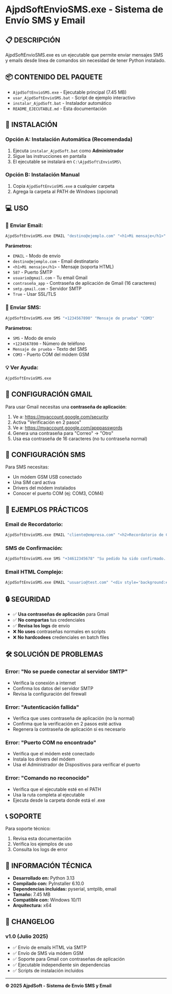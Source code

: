 # AjpdSoftEnvioSMS.exe - Sistema de Envío SMS y Email

## 📋 **DESCRIPCIÓN**
AjpdSoftEnvioSMS.exe es un ejecutable que permite enviar mensajes SMS y emails desde línea de comandos sin necesidad de tener Python instalado.

## 📦 **CONTENIDO DEL PAQUETE**
- `AjpdSoftEnvioSMS.exe` - Ejecutable principal (7.45 MB)
- `usar_AjpdSoftEnvioSMS.bat` - Script de ejemplo interactivo
- `instalar_AjpdSoft.bat` - Instalador automático
- `README_EJECUTABLE.md` - Esta documentación

## 🚀 **INSTALACIÓN**

### Opción A: Instalación Automática (Recomendada)
1. Ejecuta `instalar_AjpdSoft.bat` como **Administrador**
2. Sigue las instrucciones en pantalla
3. El ejecutable se instalará en `C:\AjpdSoft\EnvioSMS\`

### Opción B: Instalación Manual
1. Copia `AjpdSoftEnvioSMS.exe` a cualquier carpeta
2. Agrega la carpeta al PATH de Windows (opcional)

## 💻 **USO**

### 📧 **Enviar Email:**
```cmd
AjpdSoftEnvioSMS.exe EMAIL "destino@ejemplo.com" "<h1>Mi mensaje</h1>" "587" "usuario@gmail.com" "contraseña_app" "smtp.gmail.com" "True"
```

**Parámetros:**
- `EMAIL` - Modo de envío
- `destino@ejemplo.com` - Email destinatario
- `<h1>Mi mensaje</h1>` - Mensaje (soporta HTML)
- `587` - Puerto SMTP
- `usuario@gmail.com` - Tu email Gmail
- `contraseña_app` - Contraseña de aplicación de Gmail (16 caracteres)
- `smtp.gmail.com` - Servidor SMTP
- `True` - Usar SSL/TLS

### 📱 **Enviar SMS:**
```cmd
AjpdSoftEnvioSMS.exe SMS "+1234567890" "Mensaje de prueba" "COM3"
```

**Parámetros:**
- `SMS` - Modo de envío
- `+1234567890` - Número de teléfono
- `Mensaje de prueba` - Texto del SMS
- `COM3` - Puerto COM del módem GSM

### 💡 **Ver Ayuda:**
```cmd
AjpdSoftEnvioSMS.exe
```

## 🔧 **CONFIGURACIÓN GMAIL**

Para usar Gmail necesitas una **contraseña de aplicación**:

1. Ve a: https://myaccount.google.com/security
2. Activa "Verificación en 2 pasos"
3. Ve a: https://myaccount.google.com/apppasswords
4. Genera una contraseña para "Correo" → "Otro"
5. Usa esa contraseña de 16 caracteres (no tu contraseña normal)

## 📱 **CONFIGURACIÓN SMS**

Para SMS necesitas:
- Un módem GSM USB conectado
- Una SIM card activa
- Drivers del módem instalados
- Conocer el puerto COM (ej: COM3, COM4)

## 🎯 **EJEMPLOS PRÁCTICOS**

### Email de Recordatorio:
```cmd
AjpdSoftEnvioSMS.exe EMAIL "cliente@empresa.com" "<h2>Recordatorio de Cita</h2><p>Su cita es mañana a las 10:00 AM.</p>" "587" "infonutribel@gmail.com" "abcd1234efgh5678" "smtp.gmail.com" "True"
```

### SMS de Confirmación:
```cmd
AjpdSoftEnvioSMS.exe SMS "+34612345678" "Su pedido ha sido confirmado. Gracias." "COM3"
```

### Email HTML Complejo:
```cmd
AjpdSoftEnvioSMS.exe EMAIL "usuario@test.com" "<div style='background:#f0f8ff;padding:20px;'><h1 style='color:#4CAF50;'>¡Bienvenido!</h1><p>Su cuenta ha sido activada correctamente.</p></div>" "587" "admin@miempresa.com" "passwordapp123" "smtp.gmail.com" "True"
```

## 🔒 **SEGURIDAD**

- ✅ **Usa contraseñas de aplicación** para Gmail
- ✅ **No compartas** tus credenciales
- ✅ **Revisa los logs** de envío
- ❌ **No uses** contraseñas normales en scripts
- ❌ **No hardcodees** credenciales en batch files

## 🛠️ **SOLUCIÓN DE PROBLEMAS**

### Error: "No se puede conectar al servidor SMTP"
- Verifica la conexión a internet
- Confirma los datos del servidor SMTP
- Revisa la configuración del firewall

### Error: "Autenticación fallida"
- Verifica que uses contraseña de aplicación (no la normal)
- Confirma que la verificación en 2 pasos esté activa
- Regenera la contraseña de aplicación si es necesario

### Error: "Puerto COM no encontrado"
- Verifica que el módem esté conectado
- Instala los drivers del módem
- Usa el Administrador de Dispositivos para verificar el puerto

### Error: "Comando no reconocido"
- Verifica que el ejecutable esté en el PATH
- Usa la ruta completa al ejecutable
- Ejecuta desde la carpeta donde está el .exe

## 📞 **SOPORTE**

Para soporte técnico:
1. Revisa esta documentación
2. Verifica los ejemplos de uso
3. Consulta los logs de error

## 📄 **INFORMACIÓN TÉCNICA**

- **Desarrollado en:** Python 3.13
- **Compilado con:** PyInstaller 6.10.0
- **Dependencias incluidas:** pyserial, smtplib, email
- **Tamaño:** 7.45 MB
- **Compatible con:** Windows 10/11
- **Arquitectura:** x64

## 📝 **CHANGELOG**

### v1.0 (Julio 2025)
- ✅ Envío de emails HTML via SMTP
- ✅ Envío de SMS via módem GSM
- ✅ Soporte para Gmail con contraseñas de aplicación
- ✅ Ejecutable independiente sin dependencias
- ✅ Scripts de instalación incluidos

---

**© 2025 AjpdSoft - Sistema de Envío SMS y Email**
